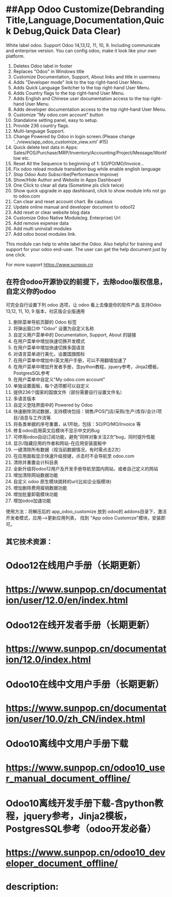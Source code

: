 ##App Odoo Customize(Debranding Title,Language,Documentation,Quick Debug,Quick Data Clear)
============
White label odoo. 
Support Odoo 14,13,12, 11, 10, 9. Including communicate and enterprise version.
You can config odoo, make it look like your own platform.
1. Deletes Odoo label in footer
2. Replaces "Odoo" in Windows title
3. Customize Documentation, Support, About links and title in usermenu
4. Adds "Developer mode" link to the top right-hand User Menu.
5. Adds Quick Language Switcher to the top right-hand User Menu.
6. Adds Country flags  to the top right-hand User Menu.
7. Adds English and Chinese user documentation access to the top right-hand User Menu.
8. Adds developer documentation access to the top right-hand User Menu.
9. Customize "My odoo.com account" button
10. Standalone setting panel, easy to setup.
11. Provide 236 country flags.
12. Multi-language Support.
13. Change Powered by Odoo in login screen.(Please change '../views/app_odoo_customize_view.xml' #15)
14. Quick delete test data in Apps: Sales/POS/Purchase/MRP/Inventory/Accounting/Project/Message/Workflow etc.
15. Reset All the Sequence to beginning of 1: SO/PO/MO/Invoice...
16. Fix odoo reload module translation bug while enable english language
17. Stop Odoo Auto Subscribe(Performance Improve)
18. Show/Hide Author and Website in Apps Dashboard
19. One Click to clear all data (Sometime pls click twice)
20. Show quick upgrade in app dashboard, click to show module info not go to odoo.com
21. Can clear and reset account chart. Be cautious
22. Update online manual and developer document to odoo12
23. Add reset or clear website blog data
24. Customize Odoo Native Module(eg. Enterprise) Url
25. Add remove expense data
26. Add multi uninstall modules
27. Add odoo boost modules link.

This module can help to white label the Odoo.
Also helpful for training and support for your odoo end-user.
The user can get the help document just by one click.

For more support
https://www.sunpop.cn

## 在符合odoo开源协议的前提下，去除odoo版权信息，自定义你的odoo
可完全自行设置下列 odoo 选项，让 odoo 看上去像是你的软件产品
支持Odoo 13,12, 11, 10, 9 版本，社区版企业版通用

1. 删除菜单导航页脚的 Odoo 标签
2. 将弹出窗口中 "Odoo" 设置为自定义名称
3. 自定义用户菜单中的 Documentation, Support, About 的链接
4. 在用户菜单中增加快速切换开发模式
5. 在用户菜单中增加快速切换多国语言
6. 对语言菜单进行美化，设置国旗图标
7. 在用户菜单中增加中/英文用户手册，可以不用翻墙加速了
8. 在用户菜单中增加开发者手册，含python教程，jquery参考，Jinja2模板，PostgresSQL参考
9. 在用户菜单中自定义"My odoo.com account"
10. 单独设置面板，每个选项都可以自定义
11. 提供236个国家的国旗文件（部份需要自行设置文件名）
12. 多语言版本
13. 自定义登陆界面中的 Powered by Odoo
14. 快速删除测试数据，支持模块包括：销售/POS门店/采购/生产/库存/会计/项目/消息与工作流等.
15. 将各类单据的序号重置，从1开始，包括：SO/PO/MO/Invoice 等
16. 修复odoo启用英文后模块不显示中文的Bug
17. 可停用odoo自动订阅功能，避免“同样对象关注2次”bug，同时提升性能
18. 显示/隐藏应用的作者和网站-在应用安装面板中
19. 一键清除所有数据（视当前数据情况，有时需点击2次）
20. 在应用面板显示快速升级按键，点击时不会导航至 odoo.com
21. 清除并重置会计科目表
22. 全新升级将odoo12用户及开发手册导航至国内网站，或者自己定义的网站
23. 增加清除网站数据功能
24. 自定义 odoo 原生模块跳转的url(比如企业版模块)
25. 增加删除费用报销数据功能
26. 增加批量卸载模块功能
27. 增加odoo加速功能

使用方法：将解压后的 app_odoo_customize 放到 odoo的 addons目录下，激活开发者模式，应用-->更新应用列表，
找到 "App odoo Customize"模块，安装即可。


## 其它技术资源：
# Odoo12在线用户手册（长期更新）
# https://www.sunpop.cn/documentation/user/12.0/en/index.html

# Odoo12在线开发者手册（长期更新）
# https://www.sunpop.cn/documentation/12.0/index.html

# Odoo10在线中文用户手册（长期更新）
# https://www.sunpop.cn/documentation/user/10.0/zh_CN/index.html

# Odoo10离线中文用户手册下载
# https://www.sunpop.cn/odoo10_user_manual_document_offline/
# Odoo10离线开发手册下载-含python教程，jquery参考，Jinja2模板，PostgresSQL参考（odoo开发必备）
# https://www.sunpop.cn/odoo10_developer_document_offline/
# description:


